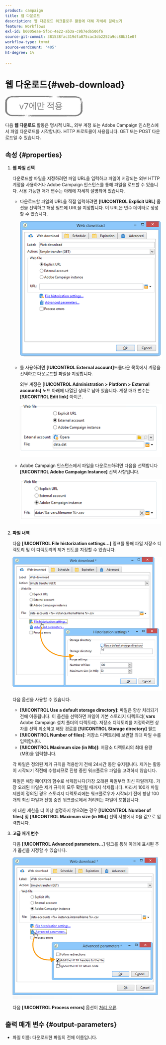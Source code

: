 ```yaml
---
product: campaign
title: 웹 다운로드
description: 웹 다운로드 워크플로우 활동에 대해 자세히 알아보기
feature: Workflows
exl-id: b6005eae-5fbc-4e22-ab3a-c9b7ed6506f6
source-git-commit: 381538fac319dfa075cac3db2252a9cc80b31e0f
workflow-type: tm+mt
source-wordcount: '405'
ht-degree: 1%

---
```


# 웹 다운로드{#web-download}

![](../../assets/v7-only.svg)

다음 **웹 다운로드** 활동은 명시적 URL, 외부 계정 또는 Adobe Campaign 인스턴스에서 파일 다운로드를 시작합니다. HTTP 프로토콜이 사용됩니다. GET 또는 POST 다운로드일 수 있습니다.

## 속성 {#properties}

1. **웹 파일 선택**

   다운로드할 파일을 지정하려면 파일 URL을 입력하고 파일이 저장되는 외부 HTTP 계정을 사용하거나 Adobe Campaign 인스턴스를 통해 파일을 로드할 수 있습니다. 사용 가능한 매개 변수는 아래에 자세히 설명되어 있습니다.

   * 다운로드할 파일의 URL을 직접 입력하려면 **[!UICONTROL Explicit URL]** 옵션을 선택하고 해당 필드에 URL을 지정합니다. 이 URL은 변수 데이터로 생성할 수 있습니다.

      ![](assets/download_web_edit.png)

   * 를 사용하려면 **[!UICONTROL External account]**&#x200B;드롭다운 목록에서 계정을 선택하고 다운로드할 파일을 지정합니다.

      외부 계정은 **[!UICONTROL Administration > Platform > External accounts]** 노드 아래에 나열된 상태로 남아 있습니다. 계정 매개 변수는 **[!UICONTROL Edit link]** 아이콘.

      ![](assets/download_web_edit_external.png)

   * Adobe Campaign 인스턴스에서 파일을 다운로드하려면 다음을 선택합니다 **[!UICONTROL Adobe Campaign Instance]** 선택 사항입니다.

      ![](assets/download_web_edit_instance.png)

1. **파일 내역**

   다음 **[!UICONTROL File historization settings...]** 링크를 통해 파일 저장소 디렉토리 및 이 디렉토리의 제거 빈도를 지정할 수 있습니다.

   ![](assets/download_web_edit_hist.png)

   다음 옵션을 사용할 수 있습니다.

   * **[!UICONTROL Use a default storage directory]**: 파일은 항상 처리되기 전에 이동됩니다. 이 옵션을 선택하면 파일이 기본 스토리지 디렉토리( **vars** Adobe Campaign 설치 폴더의 디렉토리). 저장소 디렉토리를 지정하려면 상자를 선택 취소하고 해당 경로를 **[!UICONTROL Storage directory]** 필드
   * **[!UICONTROL Number of files]**: 저장소 디렉토리에 보관할 최대 파일 수를 입력합니다.
   * **[!UICONTROL Maximum size (in Mb)]**: 저장소 디렉토리의 최대 용량(MB)을 입력합니다.

   각 파일은 정의된 제거 규칙을 적용받기 전에 24시간 동안 유지됩니다. 제거는 활동이 시작되기 직전에 수행되므로 진행 중인 워크플로우 파일을 고려하지 않습니다.

   파일은 해당 페이지의 함수로 삭제됩니다(가장 오래된 파일부터 최신 파일까지). 가장 오래된 파일은 제거 규칙이 모두 확인될 때까지 삭제됩니다. 따라서 100개 파일 제한이 정의된 경우 스토리지 디렉토리에는 워크플로우가 시작되기 전에 항상 100개의 최신 파일과 진행 중인 워크플로에서 처리되는 파일이 포함됩니다.

   에 대한 제한을 더 이상 설정하지 않으려는 경우 **[!UICONTROL Number of files]** 및 **[!UICONTROL Maximum size (in Mb)]** 선택 사항에서 0을 값으로 입력합니다.

1. **고급 매개 변수**

   다음 **[!UICONTROL Advanced parameters...]** 링크를 통해 아래에 표시된 추가 옵션을 지정할 수 있습니다.

   ![](assets/download_web_edit_advanced.png)

   다음 **[!UICONTROL Process errors]** 옵션이 [처리 오류](monitoring-workflow-execution.md#processing-errors).

## 출력 매개 변수 {#output-parameters}

* 파일 이름: 다운로드한 파일의 전체 이름입니다.
